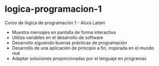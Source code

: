 # logica-programacion-1

Curso de lógica de programación 1 - Alura Latam

- Muestra mensajes en pantalla de forma interactiva
- Utiliza variables en el desarrollo de software
- Desarrollo siguiendo buenas prácticas de programación
- Desarrollo de una aplicación de principio a fin, inspirada en el mundo real
- Adaptar soluciones proporcionadas por el lenguaje en programas
